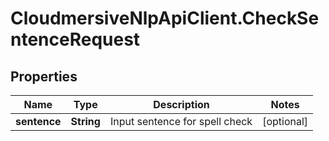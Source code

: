 # CloudmersiveNlpApiClient.CheckSentenceRequest

## Properties
Name | Type | Description | Notes
------------ | ------------- | ------------- | -------------
**sentence** | **String** | Input sentence for spell check | [optional] 


